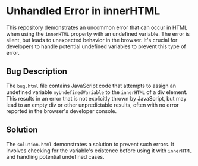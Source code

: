 # Unhandled Error in innerHTML

This repository demonstrates an uncommon error that can occur in HTML when using the `innerHTML` property with an undefined variable.  The error is silent, but leads to unexpected behavior in the browser.  It's crucial for developers to handle potential undefined variables to prevent this type of error.

## Bug Description

The `bug.html` file contains JavaScript code that attempts to assign an undefined variable `myUndefinedVariable` to the `innerHTML` of a div element.  This results in an error that is not explicitly thrown by JavaScript, but may lead to an empty div or other unpredictable results, often with no error reported in the browser's developer console.  

## Solution

The `solution.html` demonstrates a solution to prevent such errors.  It involves checking for the variable's existence before using it with `innerHTML` and handling potential undefined cases.
